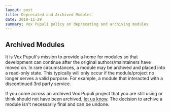```yaml
---
layout: post
title: Deprecated and Archived Modules
date: 2019-11-29
summary: Vox Pupuli policy on deprecating and archiving modules
---
```


## Archived Modules

It is Vox Pupuli's mission to provide a home for modules so that development can continue after the original authors/maintainers have moved on.
In rare circumstances, a module may be archived and placed into a read-only state.  This typically will only occur if the module/project no longer serves a valid
purpose.  For example, a module that interacted with a discontinued 3rd party service.

If you come across an archived Vox Pupuli project that you are still using or think should not have been archived, [let us know][email].
The decision to archive a module isn't necessarily final and can be undone.

[email]: https://groups.io/g/voxpupuli/topics
